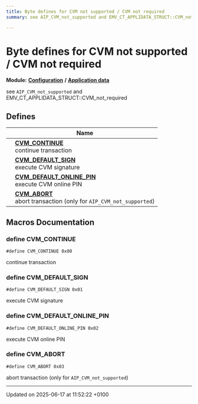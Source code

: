 ```yaml
---
title: Byte defines for CVM not supported / CVM not required
summary: see AIP_CVM_not_supported and EMV_CT_APPLIDATA_STRUCT::CVM_not_required 

---
```


# Byte defines for CVM not supported / CVM not required

**Module:** **[Configuration](group___a_d_k___c_o_n_f_i_g_u_r_a_t_i_o_n.md)** **/** **[Application data](group___d_e_f___c_o_n_f___a_p_p_l_i.md)**

see `AIP_CVM_not_supported` and EMV_CT_APPLIDATA_STRUCT::CVM_not_required 

## Defines

|                | Name           |
| -------------- | -------------- |
|  | **[CVM_CONTINUE](group___c_v_m___n_o_t___s_u_p_p.md#define-cvm-continue)** <br>continue transaction  |
|  | **[CVM_DEFAULT_SIGN](group___c_v_m___n_o_t___s_u_p_p.md#define-cvm-default-sign)** <br>execute CVM signature  |
|  | **[CVM_DEFAULT_ONLINE_PIN](group___c_v_m___n_o_t___s_u_p_p.md#define-cvm-default-online-pin)** <br>execute CVM online PIN  |
|  | **[CVM_ABORT](group___c_v_m___n_o_t___s_u_p_p.md#define-cvm-abort)** <br>abort transaction (only for `AIP_CVM_not_supported`)  |




## Macros Documentation

### define CVM_CONTINUE

```
#define CVM_CONTINUE 0x00
```

continue transaction 

### define CVM_DEFAULT_SIGN

```
#define CVM_DEFAULT_SIGN 0x01
```

execute CVM signature 

### define CVM_DEFAULT_ONLINE_PIN

```
#define CVM_DEFAULT_ONLINE_PIN 0x02
```

execute CVM online PIN 

### define CVM_ABORT

```
#define CVM_ABORT 0x03
```

abort transaction (only for `AIP_CVM_not_supported`) 



-------------------------------

Updated on 2025-06-17 at 11:52:22 +0100